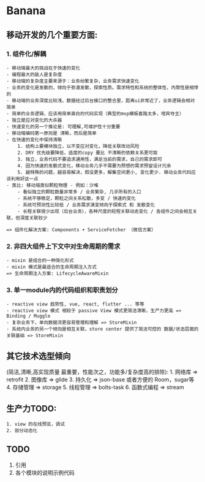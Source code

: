 
# Banana

## 移动开发的几个重要方面:
### 1. 组件化/解耦
    - 移动端最大的挑战在于快速的变化
    - 编程最大的敌人是复杂度
    - 移动端的复杂度主要来源于：业务纷繁复杂，业务需求快速变化
    - 业务的变化是发散的，倾向于弥漫发散，探索性质。需求特性和系统的整体性，内聚性是相悖的
    - 移动端的业务深度比较浅，数据经过后台接口的整合里，距离ui非常近了，业务逻辑会相对简单
    - 简单的业务逻辑，应该用简单直白的代码实现（典型的mvp模板套路太多，喧宾夺主）
    - 独立是应对变化的大杀器
    - 快速变化的另一个推论是: 可理解,可维护性十分重要
    - 移动端编码第一原则是 清晰，而后是简单
    - 在快速的变化中保持清晰
        1. 结构上要模块独立，以不变应对变化，降低关联改动风险
        2. DRY 优先级要降低，适度的copy 要比 不清晰的依赖关系更可取
        3. 独立，业务代码不要追求通用性，满足当前的需求，自己的需求即可
        4. 因为快速的发散式变化，移动业务几乎不需要为预想的需求预留设计冗余
        5. 越特殊的问题，越容易解决，假设更多，解集空间更小, 变化更少. 移动业务代码应该利用好这一点
    - 类比: 移动端类似颗粒物理 - 例如：沙堆
        - 看似独立的颗粒数量非常多 / 业务繁杂, 几乎所有的入口
        - 系统不够稳定，颗粒之间关系松散，多变 / 快速的变化
        - 系统可预测性比较低 / 业务需求演变倾向于探索式 和 发散变化
        - 长程关联很少出现（后台业务），各种尺度的短程关联动态变化 / 各组件之间会相互关联，但深度关联较少

    => 组件化解决方案: Components + ServiceFetcher （微信方案）
### 2. 非四大组件上下文中对生命周期的需求
    - mixin 是组合的一种简化形式
    - mixin 模式是最适合的生命周期注入方式
    => 生命周期注入方案: LifecycleAwareMixin
### 3. 单一module内的代码组织和职责划分
    - reactive view 趋势性, vue, react, flutter ... 等等
    - reactive view 模式 相较于 passive View 模式更简洁清晰，生产力更高 => Binding / Muggle
    - 复杂业务下，单向数据流更容易管理和理解 => StoreMixin
    - 系统内业务的另一个倾向是相互关联，store center 提供了简洁可控的 数据/状态层面的关联基础 => StoreMixin

## 其它技术选型倾向
 (简洁,清晰,高实现质量 最重要，性能次之，功能多/复杂度高的排除):
    1. 网络库 => retrofit
    2. 图像库 => glide
    3. 持久化 => json-base 或者方便的 Room，sugar等
    4. 存储管理 => storage
    5. 线程管理 => bolts-task
    6. 函数式编程 => stream

## 生产力TODO:
    1. view 的在线预览，调试
    2. 部分动态化

## TODO
1. 引用
2. 各个模块的说明示例代码